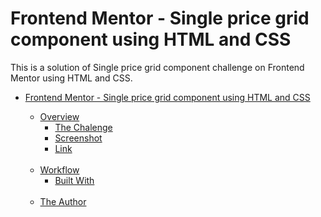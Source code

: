 
# Frontend Mentor - Single price grid component using HTML and CSS
This is a solution of Single price grid component challenge on Frontend Mentor using HTML and CSS.

<ul>
  <li>
    
  [Frontend Mentor - Single price grid component using HTML and CSS](README.md)<br>
 
   - [Overview]()<br>                                                                                                                                                                                                         
      - [The Chalenge]()<br>
      - [Screenshot]()<br>
      - [Link](https://nikdjem.github.io/Single-price-component/)<br><br>
  - [Workflow]()<br>
    - [Built With]()<br><br>
  - [The Author]()<br>
    
    
  

  </li>
</ul>
